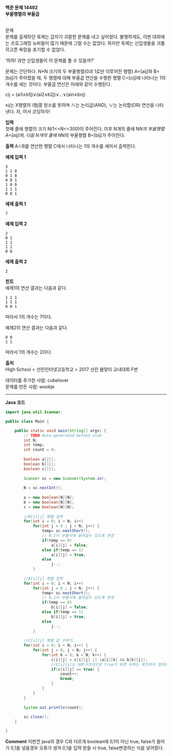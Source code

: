 **백준 문제 14492**<br>
**부울행렬의 부울곱**<br><br>

문제<br>
문제를 출제하던 욱제는 갑자기 괴랄한 문제를 내고 싶어졌다. 불행하게도, 이번 대회에는 프로그래밍 뉴비들이 많기 때문에 그럴 수는 없었다. 하지만 욱제는 신입생들을 괴롭히고픈 욕망을 포기할 수 없었다.<br>

‘하하! 과연 신입생들이 이 문제를 풀 수 있을까?’<br>

문제는 간단하다. N*N 크기의 두 부울행렬(0과 1로만 이루어진 행렬) A=[aij]와 B=[bij]가 주어졌을 때, 두 행렬에 대해 부울곱 연산을 수행한 행렬 C=[cij]에 나타나는 1의 개수를 세는 것이다. 부울곱 연산은 아래와 같이 수행된다.<br>

cij = (ai1∧b1j)∨(ai2∧b2j)∨...∨(ain∧bnj)<br>

xij는 X행렬의 i행j열 원소를 뜻하며 ∧는 논리곱(AND), ∨는 논리합(OR) 연산을 나타낸다. 자, 어서 코딩하자!<br>

**입력**<br>
첫째 줄에 행렬의 크기 N(1<=N<=300)이 주어진다. 이후 N개의 줄에 N*N의 부울행렬 A=[aij]와, 다음 N개의 줄에 N*N의 부울행렬 B=[bij]가 주어진다.<br>

**출력**
A☉B를 연산한 행렬 C에서 나타나는 1의 개수를 세어서 출력한다.<br>

**예제 입력 1**
```
3
1 1 0
0 1 0
0 0 1
1 0 0
1 1 1
0 0 1
```
**예제 출력 1**
```
7
```
**예제 입력 2**
```
2
0 1
1 1
1 1
0 0
```
**예제 출력 2**
```
2
```
**힌트**<br>
예제1의 연산 결과는 다음과 같다.<br>
```
1 1 1
1 1 1
0 0 1
```
따라서 1의 개수는 7이다.<br>

예제2의 연산 결과는 다음과 같다.
```
0 0
1 1
```
따라서 1의 개수는 2이다.<br>

**출처**<br>
High School > 선린인터넷고등학교 > 2017 선린 봄맞이 교내대회 F번<br>

데이터를 추가한 사람: cubelover<br>
문제를 만든 사람: wookje<br>

---------------------------------------------------------------------------
**Java 코드**<br>

```java
import java.util.Scanner;

public class Main {

	public static void main(String[] args) {
		// TODO Auto-generated method stub
		int N;
		int temp;
		int count = 0;
		
		boolean a[][];
		boolean b[][];
		boolean c[][];
		
		Scanner sc = new Scanner(System.in);
		
		N = sc.nextInt();
		
		a = new boolean[N][N];
		b = new boolean[N][N];
		c = new boolean[N][N];
		
		//B[i][j] 행렬 입력
		for(int i = 0; i < N; i++)
			for(int j = 0 ; j < N; j++) {
				temp= sc.nextShort();
				// 0,1이 부울식에 들어갈수 있도록 변경
				if(temp == 0)
					a[i][j] = false;
				else if(temp == 1)
					a[i][j] = true;
				else
					j--;
			}
		
		//B[i][j] 행렬 입력
		for(int i = 0; i < N; i++)
			for(int j = 0 ; j < N; j++) {
				temp= sc.nextShort();
				// 0,1이 부울식에 들어갈수 있도록 변경
				if(temp == 0)
					b[i][j] = false;
				else if(temp == 1)
					b[i][j] = true;
				else
					j--;
			}
		
		//C[i][j] 행렬 값 구하기.
		for(int i = 0; i < N; i++) {
			for(int j = 0; j < N; j++) {
				for(int k = 0; k < N; k++) {
					c[i][j] = c[i][j] || (a[i][k] && b[k][j]);
					//C[i][j]는 SOP구조이므로 true가 되면 뒤에는 확인하지 않아도 된다.
					if(c[i][j] == true) {
						count++;
						break;
					}
				}
			}
		}
		
		System.out.println(count);
		
		sc.close();
	}

}
```

**Comment**
이번껀 java의 경우 C와 다르게 boolean에 0,1이 아닌 true, false가 들어가 0,1을 넣을경우 오류가 생겨 0,1을 입력 받을 시 true, false변경하는 식을 넣어줬다.
